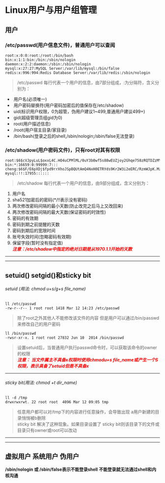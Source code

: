 # Linux用户与用户组管理

## 用户

### /etc/passwd(用户信息文件)，普通用户可以查阅
```
root:x:0:0:root:/root:/bin/bash
bin:x:1:1:bin:/bin:/sbin/nologin
daemon:x:2:2:daemon:/sbin:/sbin/nologin
mysql:x:27:27:MySQL Server:/var/lib/mysql:/bin/false
redis:x:996:994:Redis Database Server:/var/lib/redis:/sbin/nologin
```
>/etc/passwd 每行代表一个用户的信息，由7部分组成，:为分隔符，含义分别为：

- &nbsp;用户名(必须唯一)
- &nbsp;用户密码替换符(用户密码加密后的值保存在/etc/shadow)
- &nbsp;uid(标识用户权限，0为超管，伪用户建议1~499,普通用户建议499+)
- &nbsp;gid(超级管理员组gid为0)
- &nbsp;root(用户描述信息)
- &nbsp;/root(用户宿主目录/家目录)
- &nbsp;/bin/bash(登录之后的shell,/sbin/nologin;/sbin/false无法登录)

### /etc/shadow(用户密码文件)，只有root对其有权限
```
root:$6$cVJpyLuL$oxxL4C.HO4uCPMlML/0uY3b0wf5s88wEUZjoy2Ghqe758zRQTDZzMYxB6x4rFte/iOvi9oHmUrC5qPfUeXkz01:17954:0:99999:7:::
bin:*:16659:0:99999:7:::
cheng:$6$F/E6pXDj$fpd9rrXhoJSpBQUtAmQ4NxH0ETRYds9Kr2W3i2eERC/RzmWJpK.MzcDeTTKggDT3YcP5XzOB2MMTkpiRm8Ote.:17965:0:99999:7:::
mysql:!!:17955::::::
```
>/etc/shadow 每行代表一个用户的信息，由9部分组成，含义分别为：
1. 用户名 
2. sha521加密后的密码(*/!!表示没有密码)
3. 两次修改密码间隔的最小天数(防止改完之后马上又改回来)
4. 两次修改密码间隔的最大天数(保证密码的时效性)
5. 密码的有效期
6. 密码到期之前提醒的天数
7. 密码到期后的宽限时间
8. 账号失效时间(忽略密码有效期)
9. 保留字段(暂时没有指定值)    
***<font color=red>注意：/etc/shadow中指定的绝对日期是从1970.1.1开始的天数</font>***
---
---
## setuid() setgid()和sticky bit

###### setuid (用法: chmod u+s/g+s file_name)
```
ll /etc/passwd   
-rw-r--r-- 1 root root 1418 Mar 12 14:23 /etc/passwd
```
> 除了root之外其他人不能修改该文件的内容
> 但是用户可以通过/bin/passwd来修改自己的用户密码
```
ll /bin/passwd  
-rwsr-xr-x. 1 root root 27832 Jun 10  2014 /bin/passwd
```
>设置setuid后，当普通用户执行passwd命令时，可以获取该命令的owner的权限   
***<font color=red>注意： 当文件属主不具备x权限时使用chmodu+s file_name或产生一个S权限，表示具备了setuid但是不具备x</font>***
---

###### sticky bit(用法: chmod +t dir_name)
``` 
ll -d /tmp
drwxrwxrwt. 22 root root  4096 Mar 12 09:05 tmp
```   
> 任意用户都可以对/tmp下的内容进行任意操作，会导致出现 a用户新建的目录悄悄被b删除    
> sticky bit 解决了这种现象。如果目录设置了 sticky bit则该目录下的文件或目录只有owner或root可以改动
---
---
## 虚拟用户 系统用户 伪用户
**/sbin/nologin 或 /sbin/false表示不能登录shell**
**不能登录就无法通过shell和内核沟通**
